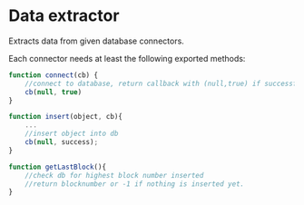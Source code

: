 # Data extractor

Extracts data from given database connectors.

Each connector needs at least the following exported methods:

```javascript
function connect(cb) {
	//connect to database, return callback with (null,true) if successful
	cb(null, true)
}
```

```javascript
function insert(object, cb){
    ...
    //insert object into db
    cb(null, success);
}
```

```javascript
function getLastBlock(){
    //check db for highest block number inserted
    //return blocknumber or -1 if nothing is inserted yet.
}
